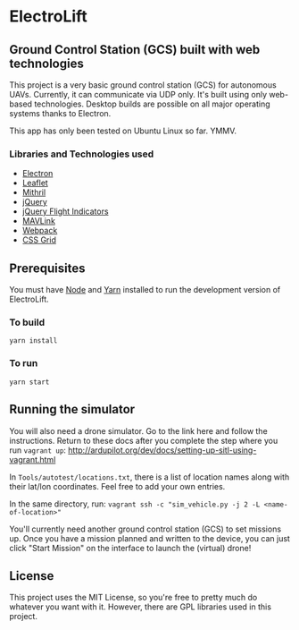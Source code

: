 # ElectroLift
## Ground Control Station (GCS) built with web technologies

This project is a very basic ground control station (GCS) for autonomous UAVs. Currently, it can communicate via UDP only. It's built using only web-based technologies. Desktop builds are possible on all major operating systems thanks to Electron.

This app has only been tested on Ubuntu Linux so far. YMMV.

### Libraries and Technologies used
- [Electron](https://electronjs.org/)
- [Leaflet](http://leafletjs.com/)
- [Mithril](https://mithril.js.org/)
- [jQuery](https://jquery.com/)
- [jQuery Flight Indicators](http://sebmatton.github.io/flightindicators/)
- [MAVLink](http://qgroundcontrol.org/mavlink/start)
- [Webpack](https://webpack.js.org/)
- [CSS Grid](https://developer.mozilla.org/en-US/docs/Web/CSS/CSS_Grid_Layout)

## Prerequisites
You must have [Node](https://nodejs.org/en/) and [Yarn](https://yarnpkg.com/en/) installed to run the development version of ElectroLift.

### To build
`yarn install`

### To run
`yarn start`

## Running the simulator
You will also need a drone simulator. Go to the link here and follow the instructions. Return to these docs after you complete the step where you run `vagrant up`:
http://ardupilot.org/dev/docs/setting-up-sitl-using-vagrant.html

In `Tools/autotest/locations.txt`, there is a list of location names along with their lat/lon coordinates. Feel free to add your own entries.

In the same directory, run:
`vagrant ssh -c "sim_vehicle.py -j 2 -L <name-of-location>"`

You'll currently need another ground control station (GCS) to set missions up. Once you have a mission planned and written to the device, you can just click "Start Mission" on the interface to launch the (virtual) drone!

## License
This project uses the MIT License, so you're free to pretty much do whatever you want with it. However, there are GPL libraries used in this project.